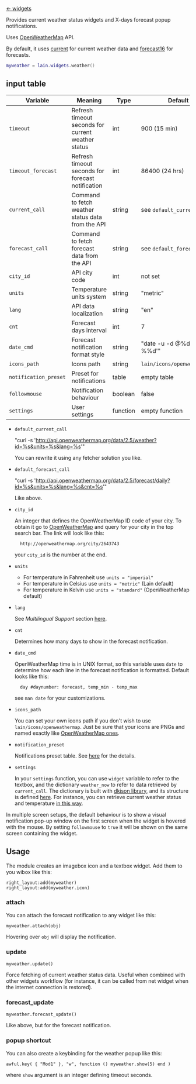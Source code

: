[<- widgets](https://github.com/copycat-killer/lain/wiki/Widgets)

Provides current weather status widgets and X-days forecast popup notifications.

Uses [OpenWeatherMap](http://openweathermap.org/api) API.

By default, it uses [current](http://openweathermap.org/current) for current weather data and [forecast16](http://openweathermap.org/forecast16) for forecasts.

```lua
myweather = lain.widgets.weather()
```

## input table

Variable | Meaning | Type | Default
--- | --- | --- | ---
`timeout` | Refresh timeout seconds for current weather status | int | 900 (15 min)
`timeout_forecast` | Refresh timeout seconds for forecast notification | int | 86400 (24 hrs)
`current_call` | Command to fetch weather status data from the API | string | see `default_current_call`
`forecast_call` | Command to fetch forecast data from the API | string | see `default_forecast_call`
`city_id` | API city code | int | not set
`units` | Temperature units system | string | "metric" 
`lang` | API data localization | string | "en"
`cnt` | Forecast days interval | int | 7
`date_cmd` | Forecast notification format style | string | "date -u -d @%d +'%%a %%d'"
`icons_path` | Icons path | string | `lain/icons/openweathermap`
`notification_preset` | Preset for notifications | table | empty table
`followmouse` | Notification behaviour | boolean | false
`settings` | User settings | function | empty function

- ``default_current_call`` 

    "curl -s 'http://api.openweathermap.org/data/2.5/weather?id=%s&units=%s&lang=%s'"

    You can rewrite it using any fetcher solution you like.

- ``default_forecast_call``
 
    "curl -s 'http://api.openweathermap.org/data/2.5/forecast/daily?id=%s&units=%s&lang=%s&cnt=%s'"

    Like above.

- ``city_id``

    An integer that defines the OpenWeatherMap ID code of your city.
    To obtain it go to [OpenWeatherMap](http://openweathermap.org/) and query for your city in the top search bar. The link will look like this:

        http://openweathermap.org/city/2643743

    your `city_id` is the number at the end.

- ``units``

    - For temperature in Fahrenheit use `units = "imperial"`
    - For temperature in Celsius use `units = "metric"` (Lain default)
    - For temperature in Kelvin use `units = "standard"` (OpenWeatherMap default)

- ``lang``

    See *Multilingual Support* section [here](http://openweathermap.org/current).

- ``cnt``

    Determines how many days to show in the forecast notification.

- ``date_cmd``

    OpenWeatherMap time is in UNIX format, so this variable uses `date` to determine how each line in the forecast notification is formatted. Default looks like this:

        day #daynumber: forecast, temp_min - temp_max

    see `man date` for your customizations.

- ``icons_path``

    You can set your own icons path if you don't wish to use `lain/icons/openweathermap`. Just be sure that your icons are PNGs and named exactly like [OpenWeatherMap ones](http://openweathermap.org/weather-conditions).

- ``notification_preset``

   Notifications preset table. See [here](http://awesome.naquadah.org/doc/api/modules/naughty.html#notify) for the details.

- ``settings``

    In your `settings` function, you can use `widget` variable to refer to the textbox, and the dictionary `weather_now` to refer to data retrieved by `current_call`. The dictionary is built with [dkjson library](http://dkolf.de/src/dkjson-lua.fsl/home), and its structure is defined [here](http://openweathermap.org/weather-data).
    For instance, you can retrieve current weather status and temperature [in this way](https://github.com/copycat-killer/awesome-copycats/blob/master/rc.lua.multicolor#L139-140).

In multiple screen setups, the default behaviour is to show a visual notification pop-up window on the first screen when the widget is hovered with the mouse. By setting `followmouse` to `true` it will be shown on the same screen containing the widget.

## Usage
The module creates an imagebox icon and a textbox widget. Add them to you wibox like this:

    right_layout:add(myweather)
    right_layout:add(myweather.icon)

### attach
You can attach the forecast notification to any widget like this:

    myweather.attach(obj)

Hovering over ``obj`` will display the notification.

### update

    myweather.update()

Force fetching of current weather status data. Useful when combined with other widgets workflow (for instance, it can be called from net widget when the internet connection is restored).

### forecast_update

    myweather.forecast_update()

Like above, but for the forecast notification.

### popup shortcut

You can also create a keybinding for the weather popup like this:

    awful.key( { "Mod1" }, "w", function () myweather.show(5) end )

where ``show`` argument is an integer defining timeout seconds.
